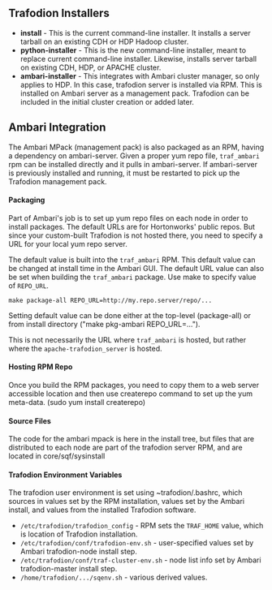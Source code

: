<!--
   # @@@ START COPYRIGHT @@@
   #
   # Licensed to the Apache Software Foundation (ASF) under one
   # or more contributor license agreements.  See the NOTICE file
   # distributed with this work for additional information
   # regarding copyright ownership.  The ASF licenses this file
   # to you under the Apache License, Version 2.0 (the
   # "License"); you may not use this file except in compliance
   # with the License.  You may obtain a copy of the License at
   #
   #   http://www.apache.org/licenses/LICENSE-2.0
   #
   # Unless required by applicable law or agreed to in writing,
   # software distributed under the License is distributed on an
   # "AS IS" BASIS, WITHOUT WARRANTIES OR CONDITIONS OF ANY
   # KIND, either express or implied.  See the License for the
   # specific language governing permissions and limitations
   # under the License.
   #
   # @@@ END COPYRIGHT @@@
 -->

## Trafodion Installers

* **install** - This is the current command-line installer. It installs a server tarball
  on an existing CDH or HDP Hadoop cluster.
* **python-installer** - This is the new command-line installer, meant to replace current
  command-line installer. Likewise, installs server tarball on existing CDH, HDP,
  or APACHE cluster.
* **ambari-installer** - This integrates with Ambari cluster manager, so only applies to HDP.
  In this case, trafodion server is installed via RPM. This is installed on Ambari server as
  a management pack. Trafodion can be included in the initial cluster creation or added later.

## Ambari Integration

The Ambari MPack (management pack) is also packaged as an RPM, having a dependency on ambari-server.
Given a proper yum repo file, `traf_ambari` rpm
can be installed directly and it pulls in ambari-server.
If ambari-server is previously installed and running, it must be restarted to pick up the Trafodion
management pack.

#### Packaging

Part of Ambari's job is to set up yum repo files on each node in order to install packages.
The default URLs are for Hortonworks' public repos. But since your custom-built Trafodion is
not hosted there, you need to specify a URL for your local yum repo server.

The default value
is built into the `traf_ambari` RPM. This default value can be changed at install time in the
Ambari GUI.  The default URL value can also be set when building
the `traf_ambari` package. Use make to specify value of `REPO_URL`.

   `make package-all REPO_URL=http://my.repo.server/repo/...`

Setting default value can be done either at the top-level (package-all) or from install
directory ("make pkg-ambari REPO_URL=...").

This is not necessarily the URL where `traf_ambari` is hosted, but rather where the
`apache-trafodion_server` is hosted.

#### Hosting RPM Repo

Once you build the RPM packages, you need to copy them to a web server accessible location and
then use createrepo command to set up the yum meta-data. (sudo yum install createrepo)

#### Source Files

The code for the ambari mpack is here in the install tree, but files that are distributed to each
node are part of the trafodion server RPM, and are located in core/sqf/sysinstall

#### Trafodion Environment Variables

The trafodion user environment is set using ~trafodion/.bashrc, which sources in values set by the RPM
installation, values set by the Ambari install, and values from the installed Trafodion software.

* `/etc/trafodion/trafodion_config` - RPM sets the `TRAF_HOME` value, which is location of Trafodion installation.
* `/etc/trafodion/conf/trafodion-env.sh` - user-specified values set by Ambari trafodion-node install step.
* `/etc/trafodion/conf/traf-cluster-env.sh` - node list info set by Ambari trafodion-master install step.
* `/home/trafodion/.../sqenv.sh` - various derived values.

